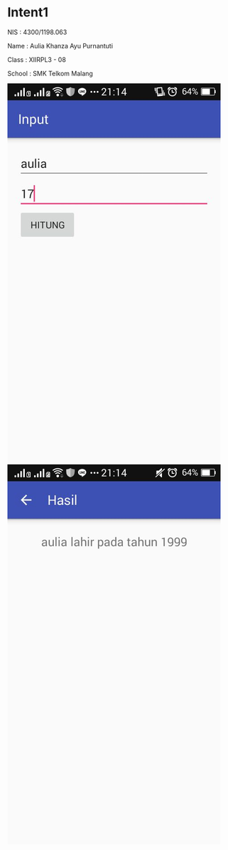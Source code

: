 # Intent1

NIS : 4300/1198.063

Name : Aulia Khanza Ayu Purnantuti

Class : XIIRPL3 - 08

School : SMK Telkom Malang

![Image of Null](https://github.com/akhanzaku/Intent1/blob/master/Intent1.1.jpeg)
![Image of Null](https://github.com/akhanzaku/Intent1/blob/master/Intent1.2.jpeg)

